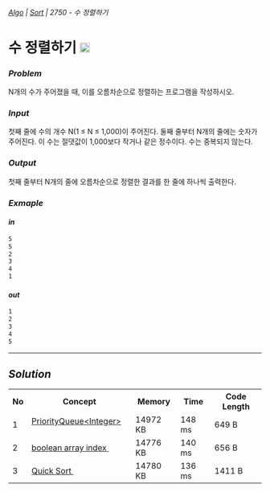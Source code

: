 ###### [*Algo*](../README.md) | [*Sort*](README.md) | 2750 - 수 정렬하기

# 수 정렬하기 [<img src="https://img.icons8.com/ios/250/000000/circled-up-right-2.png" width="20">](https://www.acmicpc.net/problem/2750)

### *Problem*

N개의 수가 주어졌을 때, 이를 오름차순으로 정렬하는 프로그램을 작성하시오.

### *Input*

첫째 줄에 수의 개수 N(1 ≤ N ≤ 1,000)이 주어진다. 둘째 줄부터 N개의 줄에는 숫자가 주어진다. 이 수는 절댓값이 1,000보다 작거나 같은 정수이다. 수는 중복되지 않는다.

### *Output*

첫째 줄부터 N개의 줄에 오름차순으로 정렬한 결과를 한 줄에 하나씩 출력한다.

### *Exmaple*

#### *in*

```bash
5
5
2
3
4
1
```

#### *out*

```bash
1
2
3
4
5
```

---

## *Solution*

<table>
    <tr>
        <th>No</th>
        <th>Concept</th>
        <th>Memory</th>
        <th>Time</th>
        <th>Code Length</th>
    </tr>
    <tr>
        <td>1</td>
        <td>
            <a href="src/BJ02750_1.java">
                PriorityQueue&lt;Integer&gt;
            </a>
            <a href="https://www.acmicpc.net/source/25840439">
                <img src="https://img.icons8.com/ios/250/000000/circled-up-right-2.png" width="14">
            </a>
        </td>
        <td>14972 KB</td>
        <td>148 ms</td>
        <td>649 B</td>
    </tr>
    <tr>
        <td>2</td>
        <td>
            <a href="src/BJ02750_2.java">
                boolean array index
            </a>
            <a href="https://www.acmicpc.net/source/25841321">
                <img src="https://img.icons8.com/ios/250/000000/circled-up-right-2.png" width="14">
            </a>
        </td>
        <td>14776 KB</td>
        <td>140 ms</td>
        <td>656 B</td>
    </tr>
    <tr>
        <td>3</td>
        <td>
            <a href="src/BJ02750_3.java">
                Quick Sort
            </a>
            <a href="https://www.acmicpc.net/source/25842326">
                <img src="https://img.icons8.com/ios/250/000000/circled-up-right-2.png" width="14">
            </a>
        </td>
        <td>14780 KB</td>
        <td>136 ms</td>
        <td>1411 B</td>
    </tr>
</table>
